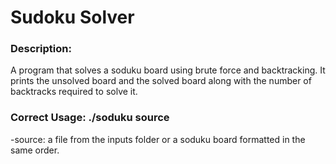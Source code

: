 # Sudoku Solver

### Description:
A program that solves a soduku board using brute force and backtracking. It prints the unsolved board and the solved board along with the number of backtracks required to solve it.

### Correct Usage: ./soduku source
-source: a file from the inputs folder or a soduku board formatted in the same order.
